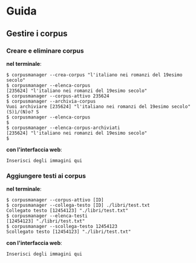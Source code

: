 
# Guida

## Gestire i corpus

### Creare e eliminare corpus

**nel terminale**:
```
$ corpusmanager --crea-corpus "l'italiano nei romanzi del 19esimo secolo"
$ corpusmanager --elenca-corpus
[235624] "l'italiano nei romanzi del 19esimo secolo"
$ corpusmanager --corpus-attivo 235624
$ corpusmanager --archivia-corpus
Vuoi archiviare [235624] "l'italiano nei romanzi del 19esimo secolo" (S)ì/(N)o? S
$ corpusmanager --elenca-corpus
$
$ corpusmanager --elenca-corpus-archiviati
[235624] "l'italiano nei romanzi del 19esimo secolo"
$

```
**con l'interfaccia web**:
```
Inserisci degli immagini qui
```

### Aggiungere testi ai corpus

**nel terminale**:
```
$ corpusmanager --corpus-attivo [ID]
$ corpusmanager --collega-testo [ID] ./libri/test.txt
Collegato testo [12454123] "./libri/test.txt"
$ corpusmanager --elenca-testi
[12454123] "./libri/test.txt"
$ corpusmanager --scollega-testo 12454123
Scollegato testo [12454123] "./libri/test.txt"
```
**con l'interfaccia web**:
```
Inserisci degli immagini qui
```
